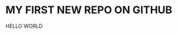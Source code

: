 <!DOCTYPE html>
<html>
<body>
<h1> MY FIRST NEW REPO ON GITHUB </h1>
<p> HELLO WORLD </p>
</body>
</html>
